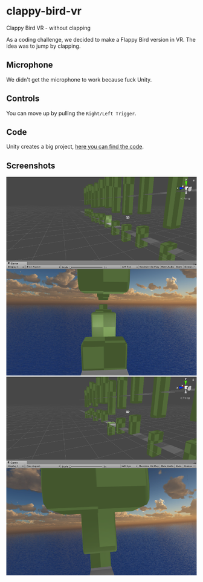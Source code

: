 # clappy-bird-vr
Clappy Bird VR - without clapping

As a coding challenge, we decided to make a Flappy Bird version in VR. The idea was to jump by clapping.

## Microphone

We didn't get the microphone to work because fuck Unity.

## Controls

You can move up by pulling the `Right/Left Trigger`.

## Code

Unity creates a big project, [here you can find the code](https://github.com/darkeclipz/clappy-bird-vr/tree/master/Assets/Scripts).

## Screenshots

![screenshot1](clappy-bird-vr.PNG)
![screenshot2](clappy-bird-vr2.PNG)


